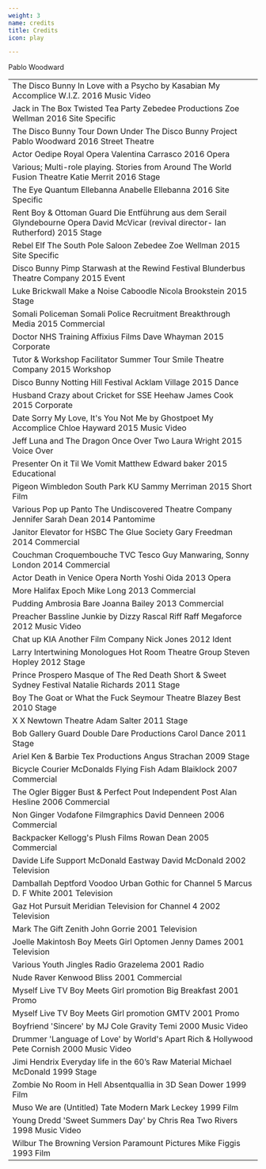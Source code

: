 ```yaml
---
weight: 3
name: credits
title: Credits
icon: play

---
```

<!--

`sameAs`: https://stackoverflow.com/questions/33042229/url-vs-sameas-schema-org#33046277
> Schema.org cannot expect everything to be clustered together nicely on every webpage: https://stackoverflow.com/questions/28888190/schema-org-organization-url-logo-in-one-place-and-social-links-in-another


<span itemscope itemtype="http://schema.org/TheaterEvent">
  <span itemprop="name">Julius Caesar at Shakespeare's Globe</span>
  <span itemprop="location" itemscope itemtype="http://schema.org/PerformingArtsTheater">
    <meta itemprop="name" content="Shakespeare's Globe"/>
    <link itemprop="sameAs" href="http://www.shakespearesglobe.com/"/>
    <meta itemprop="address" content="London, UK"/>

    <span itemprop="performer" content="actor">Pablo Woodward</span>

  </span>
  <span itemprop="offers" itemscope="" itemtype="http://schema.org/Offer">
    !<link itemprop="url" href="/examples/ticket/0012301230123"/>
    <span itemprop="priceCurrency" content="GBP">£</span>
    <span itemprop="price" content></span>
    <span itemprop="validFrom" content="2017-01-01T00:00">2017</span>
  </span>

  <span itemprop="startDate" content="2017-01-01T00:00">2017</span>
  <span itemprop="endDate" content="2017-01-01T00:01">2017</span>
  <span itemprop="availability" content="LimitedAvailability" itemtype="http://schema.org/LimitedAvailability"></span>

  <span itemprop="workPerformed" itemscope="" itemtype="http://schema.org/CreativeWork">
    <span itemprop="description" content="Recorded">Recorded</span>
    <link itemprop="sameAs" href="http://en.wikipedia.org/wiki/Julius_Caesar_(play)"/>
    <link itemprop="sameAs" href="http://worldcat.org/entity/work/id/1807288036"/>
    <span itemprop="creator" itemscope="" itemtype="http://schema.org/Person">
       <meta itemprop="name" content="William Shakespeare"/>
       <link itemprop="sameAs" href="http://en.wikipedia.org/wiki/William_Shakespeare"/>
    </span>
  </span>
</span>
-->

<div class="cf f4">
<span class="dn">Pablo Woodward</span>
<table class="collapse"><!-- table table-hover -->
<tbody>

<tr class="hover-bg-near-white transition">
  <td class="pt3 pb3" itemscope itemtype="http://schema.org/CreativeWork">
    <span itemprop="character" itemscope itemtype="http://schema.org/Person">
      <span class="db b" itemprop="name" itemid="https://pablowoodward.com">The Disco Bunny</span>
    </span>
    <span itemprop="name" class="black">In Love with a Psycho by Kasabian</span>
    <span itemprop="publisher" itemscope itemtype="http://schema.org/Organization">
      <span class="db ttu tracked fw4" itemprop="name">My Accomplice</span>
    </span>
    <span itemprop="producer" itemtype="http://schema.org/Organization" class="db ttu tracked-mega f5 fw5 mb2">W.I.Z.</span>
    <span itemprop="temporalCoverage" class="ba b--moon-gray f5 ts1-white bg-light-gray br-pill serif i pa2 ma2">2016</span>
    <span itemprop="spatial" class="ba b--moon-gray f5 ts1-white bg-light-gray br-pill serif i pa2 ml2">Music Video</span>
  </td>
</tr>



<tr class="hover-bg-near-white transition">
<td class="pt3 pb3" itemscope itemtype="http://schema.org/CreativeWork">
  <span itemprop="character" itemscope itemtype="http://schema.org/Person">
  <span class="db b" itemprop="name" itemid="https://pablowoodward.com">Jack in The Box</span>
  </span><span itemprop="name" class="black">Twisted Tea Party</span>
  <span itemprop="publisher" itemscope itemtype="http://schema.org/Organization">
    <span class="db ttu tracked fw4" itemprop="name">Zebedee Productions</span>
  </span><span itemprop="producer" itemtype="http://schema.org/Organization" class="db ttu tracked-mega f5 fw5 mb2">Zoe Wellman</span>
  <span itemprop="temporalCoverage" class="ba b--moon-gray f5 ts1-white bg-light-gray br-pill serif i pa2 ma2">2016</span>
  <span itemprop="spatial" class="ba b--moon-gray f5 ts1-white bg-light-gray br-pill serif i pa2 ml2">Site Specific</span></td>
</tr>

<tr class="hover-bg-near-white transition">
<td class="pt3 pb3" itemscope itemtype="http://schema.org/CreativeWork">
  <span itemprop="character" itemscope itemtype="http://schema.org/Person">
  <span class="db b" itemprop="name" itemid="https://pablowoodward.com">The Disco Bunny</span>
  </span><span itemprop="name" class="black">Tour Down Under</span>
  <span itemprop="publisher" itemscope itemtype="http://schema.org/Organization">
    <span class="db ttu tracked fw4" itemprop="name">The Disco Bunny Project</span>
  </span><span itemprop="producer" itemtype="http://schema.org/Organization" class="db ttu tracked-mega f5 fw5 mb2">Pablo Woodward</span>
  <span itemprop="temporalCoverage" class="ba b--moon-gray f5 ts1-white bg-light-gray br-pill serif i pa2 ma2">2016</span>
  <span itemprop="spatial" class="ba b--moon-gray f5 ts1-white bg-light-gray br-pill serif i pa2 ml2">Street Theatre</span></td>
</tr>
<tr class="hover-bg-near-white transition">
<td class="pt3 pb3" itemscope itemtype="http://schema.org/CreativeWork">
  <span itemprop="character" itemscope itemtype="http://schema.org/Person">
  <span class="db b" itemprop="name" itemid="https://pablowoodward.com">Actor</span>
  </span><span itemprop="name" class="black">Oedipe</span>
  <span itemprop="publisher" itemscope itemtype="http://schema.org/Organization">
    <span class="db ttu tracked fw4" itemprop="name">Royal Opera</span>
  </span><span itemprop="producer" itemtype="http://schema.org/Organization" class="db ttu tracked-mega f5 fw5 mb2">Valentina Carrasco</span>
  <span itemprop="temporalCoverage" class="ba b--moon-gray f5 ts1-white bg-light-gray br-pill serif i pa2 ma2">2016</span>
  <span itemprop="spatial" class="ba b--moon-gray f5 ts1-white bg-light-gray br-pill serif i pa2 ml2">Opera</span></td>
</tr>
<tr class="hover-bg-near-white transition">
<td class="pt3 pb3" itemscope itemtype="http://schema.org/CreativeWork">
  <span itemprop="character" itemscope itemtype="http://schema.org/Person">
  <span class="db b" itemprop="name" itemid="https://pablowoodward.com">Various; Multi-role playing.</span>
  </span><span itemprop="name" class="black">Stories from Around The World</span>
  <span itemprop="publisher" itemscope itemtype="http://schema.org/Organization">
    <span class="db ttu tracked fw4" itemprop="name">Fusion Theatre</span>
  </span><span itemprop="producer" itemtype="http://schema.org/Organization" class="db ttu tracked-mega f5 fw5 mb2">Katie Merrit</span>
  <span itemprop="temporalCoverage" class="ba b--moon-gray f5 ts1-white bg-light-gray br-pill serif i pa2 ma2">2016</span>
  <span itemprop="spatial" class="ba b--moon-gray f5 ts1-white bg-light-gray br-pill serif i pa2 ml2">Stage</span></td>
</tr>
<tr class="hover-bg-near-white transition">
<td class="pt3 pb3" itemscope itemtype="http://schema.org/CreativeWork">
  <span itemprop="character" itemscope itemtype="http://schema.org/Person">
  <span class="db b" itemprop="name" itemid="https://pablowoodward.com">The Eye</span>
  </span><span itemprop="name" class="black">Quantum</span>
  <span itemprop="publisher" itemscope itemtype="http://schema.org/Organization">
    <span class="db ttu tracked fw4" itemprop="name">Ellebanna</span>
  </span><span itemprop="producer" itemtype="http://schema.org/Organization" class="db ttu tracked-mega f5 fw5 mb2">Anabelle Ellebanna</span>
  <span itemprop="temporalCoverage" class="ba b--moon-gray f5 ts1-white bg-light-gray br-pill serif i pa2 ma2">2016</span>
  <span itemprop="spatial" class="ba b--moon-gray f5 ts1-white bg-light-gray br-pill serif i pa2 ml2">Site Specific</span></td>
</tr>
<tr class="hover-bg-near-white transition">
<td class="pt3 pb3" itemscope itemtype="http://schema.org/CreativeWork">
  <span itemprop="character" itemscope itemtype="http://schema.org/Person">
  <span class="db b" itemprop="name" itemid="https://pablowoodward.com">Rent Boy & Ottoman Guard</span>
  </span><span itemprop="name" class="black">Die Entführung aus dem Serail</span>
  <span itemprop="publisher" itemscope itemtype="http://schema.org/Organization">
    <span class="db ttu tracked fw4" itemprop="name">Glyndebourne Opera</span>
  </span><span itemprop="producer" itemtype="http://schema.org/Organization" class="db ttu tracked-mega f5 fw5 mb2">David McVicar (revival director- Ian Rutherford)</span>
  <span itemprop="temporalCoverage" class="ba b--moon-gray f5 ts1-white bg-light-gray br-pill serif i pa2 ma2">2015</span>
  <span itemprop="spatial" class="ba b--moon-gray f5 ts1-white bg-light-gray br-pill serif i pa2 ml2">Stage</span></td>
</tr>
<tr class="hover-bg-near-white transition">
<td class="pt3 pb3" itemscope itemtype="http://schema.org/CreativeWork">
  <span itemprop="character" itemscope itemtype="http://schema.org/Person">
  <span class="db b" itemprop="name" itemid="https://pablowoodward.com">Rebel Elf</span>
  </span><span itemprop="name" class="black">The South Pole Saloon</span>
  <span itemprop="publisher" itemscope itemtype="http://schema.org/Organization">
    <span class="db ttu tracked fw4" itemprop="name">Zebedee</span>
  </span><span itemprop="producer" itemtype="http://schema.org/Organization" class="db ttu tracked-mega f5 fw5 mb2">Zoe Wellman</span>
  <span itemprop="temporalCoverage" class="ba b--moon-gray f5 ts1-white bg-light-gray br-pill serif i pa2 ma2">2015</span>
  <span itemprop="spatial" class="ba b--moon-gray f5 ts1-white bg-light-gray br-pill serif i pa2 ml2">Site Specific</span></td>
</tr>
<tr class="hover-bg-near-white transition">
<td class="pt3 pb3" itemscope itemtype="http://schema.org/CreativeWork">
  <span itemprop="character" itemscope itemtype="http://schema.org/Person">
  <span class="db b" itemprop="name" itemid="https://pablowoodward.com">Disco Bunny Pimp</span>
  </span><span itemprop="name" class="black">Starwash at the Rewind Festival</span>
  <span itemprop="publisher" itemscope itemtype="http://schema.org/Organization">
    <span class="db ttu tracked fw4" itemprop="name">Blunderbus Theatre Company</span>
  <span itemprop="temporalCoverage" class="ba b--moon-gray f5 ts1-white bg-light-gray br-pill serif i pa2 ma2">2015</span>
  <span itemprop="spatial" class="ba b--moon-gray f5 ts1-white bg-light-gray br-pill serif i pa2 ml2">Event</span></td>
</tr>
<tr class="hover-bg-near-white transition">
<td class="pt3 pb3" itemscope itemtype="http://schema.org/CreativeWork">
  <span itemprop="character" itemscope itemtype="http://schema.org/Person">
  <span class="db b" itemprop="name" itemid="https://pablowoodward.com">Luke Brickwall</span>
  </span><span itemprop="name" class="black">Make a Noise</span>
  <span itemprop="publisher" itemscope itemtype="http://schema.org/Organization">
    <span class="db ttu tracked fw4" itemprop="name">Caboodle</span>
  </span><span itemprop="producer" itemtype="http://schema.org/Organization" class="db ttu tracked-mega f5 fw5 mb2">Nicola Brookstein</span>
  <span itemprop="temporalCoverage" class="ba b--moon-gray f5 ts1-white bg-light-gray br-pill serif i pa2 ma2">2015</span>
  <span itemprop="spatial" class="ba b--moon-gray f5 ts1-white bg-light-gray br-pill serif i pa2 ml2">Stage</span></td>
</tr>
<tr class="hover-bg-near-white transition">
<td class="pt3 pb3" itemscope itemtype="http://schema.org/CreativeWork">
  <span itemprop="character" itemscope itemtype="http://schema.org/Person">
  <span class="db b" itemprop="name" itemid="https://pablowoodward.com">Somali Policeman</span>
  </span><span itemprop="name" class="black">Somali Police Recruitment</span>
  <span itemprop="publisher" itemscope itemtype="http://schema.org/Organization">
    <span class="db ttu tracked fw4" itemprop="name">Breakthrough Media</span>
  <span itemprop="temporalCoverage" class="ba b--moon-gray f5 ts1-white bg-light-gray br-pill serif i pa2 ma2">2015</span>
  <span itemprop="spatial" class="ba b--moon-gray f5 ts1-white bg-light-gray br-pill serif i pa2 ml2">Commercial</span></td>
</tr>
<tr class="hover-bg-near-white transition">
<td class="pt3 pb3" itemscope itemtype="http://schema.org/CreativeWork">
  <span itemprop="character" itemscope itemtype="http://schema.org/Person">
  <span class="db b" itemprop="name" itemid="https://pablowoodward.com">Doctor</span>
  </span><span itemprop="name" class="black">NHS Training</span>
  <span itemprop="publisher" itemscope itemtype="http://schema.org/Organization">
    <span class="db ttu tracked fw4" itemprop="name">Affixius Films</span>
  </span><span itemprop="producer" itemtype="http://schema.org/Organization" class="db ttu tracked-mega f5 fw5 mb2">Dave Whayman</span>
  <span itemprop="temporalCoverage" class="ba b--moon-gray f5 ts1-white bg-light-gray br-pill serif i pa2 ma2">2015</span>
  <span itemprop="spatial" class="ba b--moon-gray f5 ts1-white bg-light-gray br-pill serif i pa2 ml2">Corporate</span></td>
</tr>
<tr class="hover-bg-near-white transition">
<td class="pt3 pb3" itemscope itemtype="http://schema.org/CreativeWork">
  <span itemprop="character" itemscope itemtype="http://schema.org/Person">
  <span class="db b" itemprop="name" itemid="https://pablowoodward.com">Tutor & Workshop Facilitator</span>
  </span><span itemprop="name" class="black">Summer Tour</span>
  <span itemprop="publisher" itemscope itemtype="http://schema.org/Organization">
    <span class="db ttu tracked fw4" itemprop="name">Smile Theatre Company</span>
  <span itemprop="temporalCoverage" class="ba b--moon-gray f5 ts1-white bg-light-gray br-pill serif i pa2 ma2">2015</span>
  <span itemprop="spatial" class="ba b--moon-gray f5 ts1-white bg-light-gray br-pill serif i pa2 ml2">Workshop</span></td>
</tr>
<tr class="hover-bg-near-white transition">
<td class="pt3 pb3" itemscope itemtype="http://schema.org/CreativeWork">
  <span itemprop="character" itemscope itemtype="http://schema.org/Person">
  <span class="db b" itemprop="name" itemid="https://pablowoodward.com">Disco Bunny</span>
  </span><span itemprop="name" class="black">Notting Hill Festival</span>
  <span itemprop="publisher" itemscope itemtype="http://schema.org/Organization">
    <span class="db ttu tracked fw4" itemprop="name">Acklam Village</span>
  <span itemprop="temporalCoverage" class="ba b--moon-gray f5 ts1-white bg-light-gray br-pill serif i pa2 ma2">2015</span>
  <span itemprop="spatial" class="ba b--moon-gray f5 ts1-white bg-light-gray br-pill serif i pa2 ml2">Dance</span></td>
</tr>
<tr class="hover-bg-near-white transition">
<td class="pt3 pb3" itemscope itemtype="http://schema.org/CreativeWork">
  <span itemprop="character" itemscope itemtype="http://schema.org/Person">
  <span class="db b" itemprop="name" itemid="https://pablowoodward.com">Husband</span>
  </span><span itemprop="name" class="black">Crazy about Cricket for SSE</span>
  <span itemprop="publisher" itemscope itemtype="http://schema.org/Organization">
    <span class="db ttu tracked fw4" itemprop="name">Heehaw</span>
  </span><span itemprop="producer" itemtype="http://schema.org/Organization" class="db ttu tracked-mega f5 fw5 mb2">James Cook</span>
  <span itemprop="temporalCoverage" class="ba b--moon-gray f5 ts1-white bg-light-gray br-pill serif i pa2 ma2">2015</span>
  <span itemprop="spatial" class="ba b--moon-gray f5 ts1-white bg-light-gray br-pill serif i pa2 ml2">Corporate</span></td>
</tr>
<tr class="hover-bg-near-white transition">
<td class="pt3 pb3" itemscope itemtype="http://schema.org/CreativeWork">
  <span itemprop="character" itemscope itemtype="http://schema.org/Person">
  <span class="db b" itemprop="name" itemid="https://pablowoodward.com">Date</span>
  </span><span itemprop="name" class="black">Sorry My Love, It's You Not Me by Ghostpoet</span>
  <span itemprop="publisher" itemscope itemtype="http://schema.org/Organization">
    <span class="db ttu tracked fw4" itemprop="name">My Accomplice</span>
  </span><span itemprop="producer" itemtype="http://schema.org/Organization" class="db ttu tracked-mega f5 fw5 mb2">Chloe Hayward</span>
  <span itemprop="temporalCoverage" class="ba b--moon-gray f5 ts1-white bg-light-gray br-pill serif i pa2 ma2">2015</span>
  <span itemprop="spatial" class="ba b--moon-gray f5 ts1-white bg-light-gray br-pill serif i pa2 ml2">Music Video</span></td>
</tr>
<tr class="hover-bg-near-white transition">
<td class="pt3 pb3" itemscope itemtype="http://schema.org/CreativeWork">
  <span itemprop="character" itemscope itemtype="http://schema.org/Person">
  <span class="db b" itemprop="name" itemid="https://pablowoodward.com">Jeff</span>
  </span><span itemprop="name" class="black">Luna and The Dragon</span>
  <span itemprop="publisher" itemscope itemtype="http://schema.org/Organization">
    <span class="db ttu tracked fw4" itemprop="name">Once Over Two</span>
  </span><span itemprop="producer" itemtype="http://schema.org/Organization" class="db ttu tracked-mega f5 fw5 mb2">Laura Wright</span>
  <span itemprop="temporalCoverage" class="ba b--moon-gray f5 ts1-white bg-light-gray br-pill serif i pa2 ma2">2015</span>
  <span itemprop="spatial" class="ba b--moon-gray f5 ts1-white bg-light-gray br-pill serif i pa2 ml2">Voice Over</span></td>
</tr>
<tr class="hover-bg-near-white transition">
<td class="pt3 pb3" itemscope itemtype="http://schema.org/CreativeWork">
  <span itemprop="character" itemscope itemtype="http://schema.org/Person">
  <span class="db b" itemprop="name" itemid="https://pablowoodward.com">Presenter</span>
  </span><span itemprop="name" class="black">On it Til We Vomit</span>
  </span><span itemprop="producer" itemtype="http://schema.org/Organization" class="db ttu tracked-mega f5 fw5 mb2">Matthew Edward baker</span>
  <span itemprop="temporalCoverage" class="ba b--moon-gray f5 ts1-white bg-light-gray br-pill serif i pa2 ma2">2015</span>
  <span itemprop="spatial" class="ba b--moon-gray f5 ts1-white bg-light-gray br-pill serif i pa2 ml2">Educational</span></td>
</tr>
<tr class="hover-bg-near-white transition">
<td class="pt3 pb3" itemscope itemtype="http://schema.org/CreativeWork">
  <span itemprop="character" itemscope itemtype="http://schema.org/Person">
  <span class="db b" itemprop="name" itemid="https://pablowoodward.com">Pigeon</span>
  </span><span itemprop="name" class="black">Wimbledon South Park</span>
  <span itemprop="publisher" itemscope itemtype="http://schema.org/Organization">
    <span class="db ttu tracked fw4" itemprop="name">KU</span>
  </span><span itemprop="producer" itemtype="http://schema.org/Organization" class="db ttu tracked-mega f5 fw5 mb2">Sammy Merriman</span>
  <span itemprop="temporalCoverage" class="ba b--moon-gray f5 ts1-white bg-light-gray br-pill serif i pa2 ma2">2015</span>
  <span itemprop="spatial" class="ba b--moon-gray f5 ts1-white bg-light-gray br-pill serif i pa2 ml2">Short Film</span></td>
</tr>
<tr class="hover-bg-near-white transition">
<td class="pt3 pb3" itemscope itemtype="http://schema.org/CreativeWork">
  <span itemprop="character" itemscope itemtype="http://schema.org/Person">
  <span class="db b" itemprop="name" itemid="https://pablowoodward.com">Various</span>
  </span><span itemprop="name" class="black">Pop up Panto</span>
  <span itemprop="publisher" itemscope itemtype="http://schema.org/Organization">
    <span class="db ttu tracked fw4" itemprop="name">The Undiscovered Theatre Company</span>
  </span><span itemprop="producer" itemtype="http://schema.org/Organization" class="db ttu tracked-mega f5 fw5 mb2">Jennifer Sarah Dean</span>
  <span itemprop="temporalCoverage" class="ba b--moon-gray f5 ts1-white bg-light-gray br-pill serif i pa2 ma2">2014</span>
  <span itemprop="spatial" class="ba b--moon-gray f5 ts1-white bg-light-gray br-pill serif i pa2 ml2">Pantomime</span></td>
</tr>
<tr class="hover-bg-near-white transition">
<td class="pt3 pb3" itemscope itemtype="http://schema.org/CreativeWork">
  <span itemprop="character" itemscope itemtype="http://schema.org/Person">
  <span class="db b" itemprop="name" itemid="https://pablowoodward.com">Janitor</span>
  </span><span itemprop="name" class="black">Elevator for HSBC</span>
  <span itemprop="publisher" itemscope itemtype="http://schema.org/Organization">
    <span class="db ttu tracked fw4" itemprop="name">The Glue Society</span>
  </span><span itemprop="producer" itemtype="http://schema.org/Organization" class="db ttu tracked-mega f5 fw5 mb2">Gary Freedman</span>
  <span itemprop="temporalCoverage" class="ba b--moon-gray f5 ts1-white bg-light-gray br-pill serif i pa2 ma2">2014</span>
  <span itemprop="spatial" class="ba b--moon-gray f5 ts1-white bg-light-gray br-pill serif i pa2 ml2">Commercial</span></td>
</tr>
<tr class="hover-bg-near-white transition">
<td class="pt3 pb3" itemscope itemtype="http://schema.org/CreativeWork">
  <span itemprop="character" itemscope itemtype="http://schema.org/Person">
  <span class="db b" itemprop="name" itemid="https://pablowoodward.com">Couchman</span>
  </span><span itemprop="name" class="black">Croquembouche TVC</span>
  <span itemprop="publisher" itemscope itemtype="http://schema.org/Organization">
    <span class="db ttu tracked fw4" itemprop="name">Tesco</span>
  </span><span itemprop="producer" itemtype="http://schema.org/Organization" class="db ttu tracked-mega f5 fw5 mb2">Guy Manwaring, Sonny London</span>
  <span itemprop="temporalCoverage" class="ba b--moon-gray f5 ts1-white bg-light-gray br-pill serif i pa2 ma2">2014</span>
  <span itemprop="spatial" class="ba b--moon-gray f5 ts1-white bg-light-gray br-pill serif i pa2 ml2">Commercial</span></td>
</tr>
<tr class="hover-bg-near-white transition">
<td class="pt3 pb3" itemscope itemtype="http://schema.org/CreativeWork">
  <span itemprop="character" itemscope itemtype="http://schema.org/Person">
  <span class="db b" itemprop="name" itemid="https://pablowoodward.com">Actor</span>
  </span><span itemprop="name" class="black">Death in Venice</span>
  <span itemprop="publisher" itemscope itemtype="http://schema.org/Organization">
    <span class="db ttu tracked fw4" itemprop="name">Opera North</span>
  </span><span itemprop="producer" itemtype="http://schema.org/Organization" class="db ttu tracked-mega f5 fw5 mb2">Yoshi Oida</span>
  <span itemprop="temporalCoverage" class="ba b--moon-gray f5 ts1-white bg-light-gray br-pill serif i pa2 ma2">2013</span>
  <span itemprop="spatial" class="ba b--moon-gray f5 ts1-white bg-light-gray br-pill serif i pa2 ml2">Opera</span></td>
</tr>
<tr class="hover-bg-near-white transition">
<td class="pt3 pb3" itemscope itemtype="http://schema.org/CreativeWork">
  <span itemprop="character" itemscope itemtype="http://schema.org/Person">
  <span class="db b" itemprop="name" itemid="https://pablowoodward.com">More</span>
  </span><span itemprop="name" class="black">Halifax</span>
  <span itemprop="publisher" itemscope itemtype="http://schema.org/Organization">
    <span class="db ttu tracked fw4" itemprop="name">Epoch</span>
  </span><span itemprop="producer" itemtype="http://schema.org/Organization" class="db ttu tracked-mega f5 fw5 mb2">Mike Long</span>
  <span itemprop="temporalCoverage" class="ba b--moon-gray f5 ts1-white bg-light-gray br-pill serif i pa2 ma2">2013</span>
  <span itemprop="spatial" class="ba b--moon-gray f5 ts1-white bg-light-gray br-pill serif i pa2 ml2">Commercial</span></td>
</tr>
<tr class="hover-bg-near-white transition">
<td class="pt3 pb3" itemscope itemtype="http://schema.org/CreativeWork">
  <span itemprop="character" itemscope itemtype="http://schema.org/Person">
  <span class="db b" itemprop="name" itemid="https://pablowoodward.com">Pudding</span>
  </span><span itemprop="name" class="black">Ambrosia</span>
  <span itemprop="publisher" itemscope itemtype="http://schema.org/Organization">
    <span class="db ttu tracked fw4" itemprop="name">Bare</span>
  </span><span itemprop="producer" itemtype="http://schema.org/Organization" class="db ttu tracked-mega f5 fw5 mb2">Joanna Bailey</span>
  <span itemprop="temporalCoverage" class="ba b--moon-gray f5 ts1-white bg-light-gray br-pill serif i pa2 ma2">2013</span>
  <span itemprop="spatial" class="ba b--moon-gray f5 ts1-white bg-light-gray br-pill serif i pa2 ml2">Commercial</span></td>
</tr>
<tr class="hover-bg-near-white transition">
<td class="pt3 pb3" itemscope itemtype="http://schema.org/CreativeWork">
  <span itemprop="character" itemscope itemtype="http://schema.org/Person">
  <span class="db b" itemprop="name" itemid="https://pablowoodward.com">Preacher</span>
  </span><span itemprop="name" class="black">Bassline Junkie by Dizzy Rascal</span>
  <span itemprop="publisher" itemscope itemtype="http://schema.org/Organization">
    <span class="db ttu tracked fw4" itemprop="name">Riff Raff</span>
  </span><span itemprop="producer" itemtype="http://schema.org/Organization" class="db ttu tracked-mega f5 fw5 mb2">Megaforce</span>
  <span itemprop="temporalCoverage" class="ba b--moon-gray f5 ts1-white bg-light-gray br-pill serif i pa2 ma2">2012</span>
  <span itemprop="spatial" class="ba b--moon-gray f5 ts1-white bg-light-gray br-pill serif i pa2 ml2">Music Video</span></td>
</tr>
<tr class="hover-bg-near-white transition">
<td class="pt3 pb3" itemscope itemtype="http://schema.org/CreativeWork">
  <span itemprop="character" itemscope itemtype="http://schema.org/Person">
  <span class="db b" itemprop="name" itemid="https://pablowoodward.com">Chat up</span>
  </span><span itemprop="name" class="black">KIA</span>
  <span itemprop="publisher" itemscope itemtype="http://schema.org/Organization">
    <span class="db ttu tracked fw4" itemprop="name">Another Film Company</span>
  </span><span itemprop="producer" itemtype="http://schema.org/Organization" class="db ttu tracked-mega f5 fw5 mb2">Nick Jones</span>
  <span itemprop="temporalCoverage" class="ba b--moon-gray f5 ts1-white bg-light-gray br-pill serif i pa2 ma2">2012</span>
  <span itemprop="spatial" class="ba b--moon-gray f5 ts1-white bg-light-gray br-pill serif i pa2 ml2">Ident</span></td>
</tr>
<tr class="hover-bg-near-white transition">
<td class="pt3 pb3" itemscope itemtype="http://schema.org/CreativeWork">
  <span itemprop="character" itemscope itemtype="http://schema.org/Person">
  <span class="db b" itemprop="name" itemid="https://pablowoodward.com">Larry</span>
  </span><span itemprop="name" class="black">Intertwining Monologues</span>
  <span itemprop="publisher" itemscope itemtype="http://schema.org/Organization">
    <span class="db ttu tracked fw4" itemprop="name">Hot Room Theatre Group</span>
  </span><span itemprop="producer" itemtype="http://schema.org/Organization" class="db ttu tracked-mega f5 fw5 mb2">Steven Hopley</span>
  <span itemprop="temporalCoverage" class="ba b--moon-gray f5 ts1-white bg-light-gray br-pill serif i pa2 ma2">2012</span>
  <span itemprop="spatial" class="ba b--moon-gray f5 ts1-white bg-light-gray br-pill serif i pa2 ml2">Stage</span></td>
</tr>
<tr class="hover-bg-near-white transition">
<td class="pt3 pb3" itemscope itemtype="http://schema.org/CreativeWork">
  <span itemprop="character" itemscope itemtype="http://schema.org/Person">
  <span class="db b" itemprop="name" itemid="https://pablowoodward.com">Prince Prospero</span>
  </span><span itemprop="name" class="black">Masque of The Red Death</span>
  <span itemprop="publisher" itemscope itemtype="http://schema.org/Organization">
    <span class="db ttu tracked fw4" itemprop="name">Short & Sweet Sydney Festival</span>
  </span><span itemprop="producer" itemtype="http://schema.org/Organization" class="db ttu tracked-mega f5 fw5 mb2">Natalie Richards</span>
  <span itemprop="temporalCoverage" class="ba b--moon-gray f5 ts1-white bg-light-gray br-pill serif i pa2 ma2">2011</span>
  <span itemprop="spatial" class="ba b--moon-gray f5 ts1-white bg-light-gray br-pill serif i pa2 ml2">Stage</span></td>
</tr>
<tr class="hover-bg-near-white transition">
<td class="pt3 pb3" itemscope itemtype="http://schema.org/CreativeWork">
  <span itemprop="character" itemscope itemtype="http://schema.org/Person">
  <span class="db b" itemprop="name" itemid="https://pablowoodward.com">Boy</span>
  </span><span itemprop="name" class="black">The Goat or What the Fuck</span>
  <span itemprop="publisher" itemscope itemtype="http://schema.org/Organization">
    <span class="db ttu tracked fw4" itemprop="name">Seymour Theatre</span>
  </span><span itemprop="producer" itemtype="http://schema.org/Organization" class="db ttu tracked-mega f5 fw5 mb2">Blazey Best</span>
  <span itemprop="temporalCoverage" class="ba b--moon-gray f5 ts1-white bg-light-gray br-pill serif i pa2 ma2">2010</span>
  <span itemprop="spatial" class="ba b--moon-gray f5 ts1-white bg-light-gray br-pill serif i pa2 ml2">Stage</span></td>
</tr>
<tr class="hover-bg-near-white transition">
<td class="pt3 pb3" itemscope itemtype="http://schema.org/CreativeWork">
  <span itemprop="character" itemscope itemtype="http://schema.org/Person">
  <span class="db b" itemprop="name" itemid="https://pablowoodward.com">X</span>
  </span><span itemprop="name" class="black">X</span>
  <span itemprop="publisher" itemscope itemtype="http://schema.org/Organization">
    <span class="db ttu tracked fw4" itemprop="name">Newtown Theatre</span>
  </span><span itemprop="producer" itemtype="http://schema.org/Organization" class="db ttu tracked-mega f5 fw5 mb2">Adam Salter</span>
  <span itemprop="temporalCoverage" class="ba b--moon-gray f5 ts1-white bg-light-gray br-pill serif i pa2 ma2">2011</span>
  <span itemprop="spatial" class="ba b--moon-gray f5 ts1-white bg-light-gray br-pill serif i pa2 ml2">Stage</span></td>
</tr>
<tr class="hover-bg-near-white transition">
<td class="pt3 pb3" itemscope itemtype="http://schema.org/CreativeWork">
  <span itemprop="character" itemscope itemtype="http://schema.org/Person">
  <span class="db b" itemprop="name" itemid="https://pablowoodward.com">Bob</span>
  </span><span itemprop="name" class="black">Gallery Guard</span>
  <span itemprop="publisher" itemscope itemtype="http://schema.org/Organization">
    <span class="db ttu tracked fw4" itemprop="name">Double Dare Productions</span>
  </span><span itemprop="producer" itemtype="http://schema.org/Organization" class="db ttu tracked-mega f5 fw5 mb2">Carol Dance</span>
  <span itemprop="temporalCoverage" class="ba b--moon-gray f5 ts1-white bg-light-gray br-pill serif i pa2 ma2">2011</span>
  <span itemprop="spatial" class="ba b--moon-gray f5 ts1-white bg-light-gray br-pill serif i pa2 ml2">Stage</span></td>
</tr>
<tr class="hover-bg-near-white transition">
<td class="pt3 pb3" itemscope itemtype="http://schema.org/CreativeWork">
  <span itemprop="character" itemscope itemtype="http://schema.org/Person">
  <span class="db b" itemprop="name" itemid="https://pablowoodward.com">Ariel</span>
  </span><span itemprop="name" class="black">Ken & Barbie</span>
  <span itemprop="publisher" itemscope itemtype="http://schema.org/Organization">
    <span class="db ttu tracked fw4" itemprop="name">Tex Productions</span>
  </span><span itemprop="producer" itemtype="http://schema.org/Organization" class="db ttu tracked-mega f5 fw5 mb2">Angus Strachan</span>
  <span itemprop="temporalCoverage" class="ba b--moon-gray f5 ts1-white bg-light-gray br-pill serif i pa2 ma2">2009</span>
  <span itemprop="spatial" class="ba b--moon-gray f5 ts1-white bg-light-gray br-pill serif i pa2 ml2">Stage</span></td>
</tr>
<tr class="hover-bg-near-white transition">
<td class="pt3 pb3" itemscope itemtype="http://schema.org/CreativeWork">
  <span itemprop="character" itemscope itemtype="http://schema.org/Person">
  <span class="db b" itemprop="name" itemid="https://pablowoodward.com">Bicycle Courier</span>
  </span><span itemprop="name" class="black">McDonalds</span>
  <span itemprop="publisher" itemscope itemtype="http://schema.org/Organization">
    <span class="db ttu tracked fw4" itemprop="name">Flying Fish</span>
  </span><span itemprop="producer" itemtype="http://schema.org/Organization" class="db ttu tracked-mega f5 fw5 mb2">Adam Blaiklock</span>
  <span itemprop="temporalCoverage" class="ba b--moon-gray f5 ts1-white bg-light-gray br-pill serif i pa2 ma2">2007</span>
  <span itemprop="spatial" class="ba b--moon-gray f5 ts1-white bg-light-gray br-pill serif i pa2 ml2">Commercial</span></td>
</tr>
<tr class="hover-bg-near-white transition">
<td class="pt3 pb3" itemscope itemtype="http://schema.org/CreativeWork">
  <span itemprop="character" itemscope itemtype="http://schema.org/Person">
  <span class="db b" itemprop="name" itemid="https://pablowoodward.com">The Ogler</span>
  </span><span itemprop="name" class="black">Bigger Bust & Perfect Pout</span>
  <span itemprop="publisher" itemscope itemtype="http://schema.org/Organization">
    <span class="db ttu tracked fw4" itemprop="name">Independent Post</span>
  </span><span itemprop="producer" itemtype="http://schema.org/Organization" class="db ttu tracked-mega f5 fw5 mb2">Alan Hesline</span>
  <span itemprop="temporalCoverage" class="ba b--moon-gray f5 ts1-white bg-light-gray br-pill serif i pa2 ma2">2006</span>
  <span itemprop="spatial" class="ba b--moon-gray f5 ts1-white bg-light-gray br-pill serif i pa2 ml2">Commercial</span></td>
</tr>
<tr class="hover-bg-near-white transition">
<td class="pt3 pb3" itemscope itemtype="http://schema.org/CreativeWork">
  <span itemprop="character" itemscope itemtype="http://schema.org/Person">
  <span class="db b" itemprop="name" itemid="https://pablowoodward.com">Non Ginger</span>
  </span><span itemprop="name" class="black">Vodafone</span>
  <span itemprop="publisher" itemscope itemtype="http://schema.org/Organization">
    <span class="db ttu tracked fw4" itemprop="name">Filmgraphics</span>
  </span><span itemprop="producer" itemtype="http://schema.org/Organization" class="db ttu tracked-mega f5 fw5 mb2">David Denneen</span>
  <span itemprop="temporalCoverage" class="ba b--moon-gray f5 ts1-white bg-light-gray br-pill serif i pa2 ma2">2006</span>
  <span itemprop="spatial" class="ba b--moon-gray f5 ts1-white bg-light-gray br-pill serif i pa2 ml2">Commercial</span></td>
</tr>
<tr class="hover-bg-near-white transition">
<td class="pt3 pb3" itemscope itemtype="http://schema.org/CreativeWork">
  <span itemprop="character" itemscope itemtype="http://schema.org/Person">
  <span class="db b" itemprop="name" itemid="https://pablowoodward.com">Backpacker</span>
  </span><span itemprop="name" class="black">Kellogg's</span>
  <span itemprop="publisher" itemscope itemtype="http://schema.org/Organization">
    <span class="db ttu tracked fw4" itemprop="name">Plush Films</span>
  </span><span itemprop="producer" itemtype="http://schema.org/Organization" class="db ttu tracked-mega f5 fw5 mb2">Rowan Dean</span>
  <span itemprop="temporalCoverage" class="ba b--moon-gray f5 ts1-white bg-light-gray br-pill serif i pa2 ma2">2005</span>
  <span itemprop="spatial" class="ba b--moon-gray f5 ts1-white bg-light-gray br-pill serif i pa2 ml2">Commercial</span></td>
</tr>
<tr class="hover-bg-near-white transition">
<td class="pt3 pb3" itemscope itemtype="http://schema.org/CreativeWork">
  <span itemprop="character" itemscope itemtype="http://schema.org/Person">
  <span class="db b" itemprop="name" itemid="https://pablowoodward.com">Davide</span>
  </span><span itemprop="name" class="black">Life Support</span>
  <span itemprop="publisher" itemscope itemtype="http://schema.org/Organization">
    <span class="db ttu tracked fw4" itemprop="name">McDonald Eastway</span>
  </span><span itemprop="producer" itemtype="http://schema.org/Organization" class="db ttu tracked-mega f5 fw5 mb2">David McDonald</span>
  <span itemprop="temporalCoverage" class="ba b--moon-gray f5 ts1-white bg-light-gray br-pill serif i pa2 ma2">2002</span>
  <span itemprop="spatial" class="ba b--moon-gray f5 ts1-white bg-light-gray br-pill serif i pa2 ml2">Television</span></td>
</tr>
<tr class="hover-bg-near-white transition">
<td class="pt3 pb3" itemscope itemtype="http://schema.org/CreativeWork">
  <span itemprop="character" itemscope itemtype="http://schema.org/Person">
  <span class="db b" itemprop="name" itemid="https://pablowoodward.com">Damballah</span>
  </span><span itemprop="name" class="black">Deptford Voodoo</span>
  <span itemprop="publisher" itemscope itemtype="http://schema.org/Organization">
    <span class="db ttu tracked fw4" itemprop="name">Urban Gothic for Channel 5</span>
  </span><span itemprop="producer" itemtype="http://schema.org/Organization" class="db ttu tracked-mega f5 fw5 mb2">Marcus D. F White</span>
  <span itemprop="temporalCoverage" class="ba b--moon-gray f5 ts1-white bg-light-gray br-pill serif i pa2 ma2">2001</span>
  <span itemprop="spatial" class="ba b--moon-gray f5 ts1-white bg-light-gray br-pill serif i pa2 ml2">Television</span></td>
</tr>
<tr class="hover-bg-near-white transition">
<td class="pt3 pb3" itemscope itemtype="http://schema.org/CreativeWork">
  <span itemprop="character" itemscope itemtype="http://schema.org/Person">
  <span class="db b" itemprop="name" itemid="https://pablowoodward.com">Gaz</span>
  </span><span itemprop="name" class="black">Hot Pursuit</span>
  <span itemprop="publisher" itemscope itemtype="http://schema.org/Organization">
    <span class="db ttu tracked fw4" itemprop="name">Meridian Television for Channel 4</span>
  <span itemprop="temporalCoverage" class="ba b--moon-gray f5 ts1-white bg-light-gray br-pill serif i pa2 ma2">2002</span>
  <span itemprop="spatial" class="ba b--moon-gray f5 ts1-white bg-light-gray br-pill serif i pa2 ml2">Television</span></td>
</tr>
<tr class="hover-bg-near-white transition">
<td class="pt3 pb3" itemscope itemtype="http://schema.org/CreativeWork">
  <span itemprop="character" itemscope itemtype="http://schema.org/Person">
  <span class="db b" itemprop="name" itemid="https://pablowoodward.com">Mark</span>
  </span><span itemprop="name" class="black">The Gift</span>
  <span itemprop="publisher" itemscope itemtype="http://schema.org/Organization">
    <span class="db ttu tracked fw4" itemprop="name">Zenith</span>
  </span><span itemprop="producer" itemtype="http://schema.org/Organization" class="db ttu tracked-mega f5 fw5 mb2">John Gorrie</span>
  <span itemprop="temporalCoverage" class="ba b--moon-gray f5 ts1-white bg-light-gray br-pill serif i pa2 ma2">2001</span>
  <span itemprop="spatial" class="ba b--moon-gray f5 ts1-white bg-light-gray br-pill serif i pa2 ml2">Television</span></td>
</tr>
<tr class="hover-bg-near-white transition">
<td class="pt3 pb3" itemscope itemtype="http://schema.org/CreativeWork">
  <span itemprop="character" itemscope itemtype="http://schema.org/Person">
  <span class="db b" itemprop="name" itemid="https://pablowoodward.com">Joelle Makintosh</span>
  </span><span itemprop="name" class="black">Boy Meets Girl</span>
  <span itemprop="publisher" itemscope itemtype="http://schema.org/Organization">
    <span class="db ttu tracked fw4" itemprop="name">Optomen</span>
  </span><span itemprop="producer" itemtype="http://schema.org/Organization" class="db ttu tracked-mega f5 fw5 mb2">Jenny Dames</span>
  <span itemprop="temporalCoverage" class="ba b--moon-gray f5 ts1-white bg-light-gray br-pill serif i pa2 ma2">2001</span>
  <span itemprop="spatial" class="ba b--moon-gray f5 ts1-white bg-light-gray br-pill serif i pa2 ml2">Television</span></td>
</tr>
<tr class="hover-bg-near-white transition">
<td class="pt3 pb3" itemscope itemtype="http://schema.org/CreativeWork">
  <span itemprop="character" itemscope itemtype="http://schema.org/Person">
  <span class="db b" itemprop="name" itemid="https://pablowoodward.com">Various</span>
  </span><span itemprop="name" class="black">Youth Jingles</span>
  <span itemprop="publisher" itemscope itemtype="http://schema.org/Organization">
    <span class="db ttu tracked fw4" itemprop="name">Radio Grazelema</span>
  <span itemprop="temporalCoverage" class="ba b--moon-gray f5 ts1-white bg-light-gray br-pill serif i pa2 ma2">2001</span>
  <span itemprop="spatial" class="ba b--moon-gray f5 ts1-white bg-light-gray br-pill serif i pa2 ml2">Radio</span></td>
</tr>
<tr class="hover-bg-near-white transition">
<td class="pt3 pb3" itemscope itemtype="http://schema.org/CreativeWork">
  <span itemprop="character" itemscope itemtype="http://schema.org/Person">
  <span class="db b" itemprop="name" itemid="https://pablowoodward.com">Nude Raver</span>
  </span><span itemprop="name" class="black">Kenwood</span>
  <span itemprop="publisher" itemscope itemtype="http://schema.org/Organization">
    <span class="db ttu tracked fw4" itemprop="name">Bliss</span>
  <span itemprop="temporalCoverage" class="ba b--moon-gray f5 ts1-white bg-light-gray br-pill serif i pa2 ma2">2001</span>
  <span itemprop="spatial" class="ba b--moon-gray f5 ts1-white bg-light-gray br-pill serif i pa2 ml2">Commercial</span></td>
</tr>
<tr class="hover-bg-near-white transition">
<td class="pt3 pb3" itemscope itemtype="http://schema.org/CreativeWork">
  <span itemprop="character" itemscope itemtype="http://schema.org/Person">
  <span class="db b" itemprop="name" itemid="https://pablowoodward.com">Myself</span>
  </span><span itemprop="name" class="black">Live TV Boy Meets Girl promotion</span>
  <span itemprop="publisher" itemscope itemtype="http://schema.org/Organization">
    <span class="db ttu tracked fw4" itemprop="name">Big Breakfast</span>
  <span itemprop="temporalCoverage" class="ba b--moon-gray f5 ts1-white bg-light-gray br-pill serif i pa2 ma2">2001</span>
  <span itemprop="spatial" class="ba b--moon-gray f5 ts1-white bg-light-gray br-pill serif i pa2 ml2">Promo</span></td>
</tr>
<tr class="hover-bg-near-white transition">
<td class="pt3 pb3" itemscope itemtype="http://schema.org/CreativeWork">
  <span itemprop="character" itemscope itemtype="http://schema.org/Person">
  <span class="db b" itemprop="name" itemid="https://pablowoodward.com">Myself</span>
  </span><span itemprop="name" class="black">Live TV Boy Meets Girl promotion</span>
  <span itemprop="publisher" itemscope itemtype="http://schema.org/Organization">
    <span class="db ttu tracked fw4" itemprop="name">GMTV</span>
  <span itemprop="temporalCoverage" class="ba b--moon-gray f5 ts1-white bg-light-gray br-pill serif i pa2 ma2">2001</span>
  <span itemprop="spatial" class="ba b--moon-gray f5 ts1-white bg-light-gray br-pill serif i pa2 ml2">Promo</span></td>
</tr>
<tr class="hover-bg-near-white transition">
<td class="pt3 pb3" itemscope itemtype="http://schema.org/CreativeWork">
  <span itemprop="character" itemscope itemtype="http://schema.org/Person">
  <span class="db b" itemprop="name" itemid="https://pablowoodward.com">Boyfriend</span>
  </span><span itemprop="name" class="black">'Sincere' by MJ Cole</span>
  <span itemprop="publisher" itemscope itemtype="http://schema.org/Organization">
    <span class="db ttu tracked fw4" itemprop="name">Gravity</span>
  </span><span itemprop="producer" itemtype="http://schema.org/Organization" class="db ttu tracked-mega f5 fw5 mb2">Temi</span>
  <span itemprop="temporalCoverage" class="ba b--moon-gray f5 ts1-white bg-light-gray br-pill serif i pa2 ma2">2000</span>
  <span itemprop="spatial" class="ba b--moon-gray f5 ts1-white bg-light-gray br-pill serif i pa2 ml2">Music Video</span></td>
</tr>
<tr class="hover-bg-near-white transition">
<td class="pt3 pb3" itemscope itemtype="http://schema.org/CreativeWork">
  <span itemprop="character" itemscope itemtype="http://schema.org/Person">
  <span class="db b" itemprop="name" itemid="https://pablowoodward.com">Drummer</span>
  </span><span itemprop="name" class="black">'Language of Love' by World's Apart</span>
  <span itemprop="publisher" itemscope itemtype="http://schema.org/Organization">
    <span class="db ttu tracked fw4" itemprop="name">Rich & Hollywood</span>
  </span><span itemprop="producer" itemtype="http://schema.org/Organization" class="db ttu tracked-mega f5 fw5 mb2">Pete Cornish</span>
  <span itemprop="temporalCoverage" class="ba b--moon-gray f5 ts1-white bg-light-gray br-pill serif i pa2 ma2">2000</span>
  <span itemprop="spatial" class="ba b--moon-gray f5 ts1-white bg-light-gray br-pill serif i pa2 ml2">Music Video</span></td>
</tr>
<tr class="hover-bg-near-white transition">
<td class="pt3 pb3" itemscope itemtype="http://schema.org/CreativeWork">
  <span itemprop="character" itemscope itemtype="http://schema.org/Person">
  <span class="db b" itemprop="name" itemid="https://pablowoodward.com">Jimi Hendrix</span>
  </span><span itemprop="name" class="black">Everyday life in the 60’s</span>
  <span itemprop="publisher" itemscope itemtype="http://schema.org/Organization">
    <span class="db ttu tracked fw4" itemprop="name">Raw Material</span>
  </span><span itemprop="producer" itemtype="http://schema.org/Organization" class="db ttu tracked-mega f5 fw5 mb2">Michael McDonald</span>
  <span itemprop="temporalCoverage" class="ba b--moon-gray f5 ts1-white bg-light-gray br-pill serif i pa2 ma2">1999</span>
  <span itemprop="spatial" class="ba b--moon-gray f5 ts1-white bg-light-gray br-pill serif i pa2 ml2">Stage</span></td>
</tr>
<tr class="hover-bg-near-white transition">
<td class="pt3 pb3" itemscope itemtype="http://schema.org/CreativeWork">
  <span itemprop="character" itemscope itemtype="http://schema.org/Person">
  <span class="db b" itemprop="name" itemid="https://pablowoodward.com">Zombie</span>
  </span><span itemprop="name" class="black">No Room in Hell</span>
  <span itemprop="publisher" itemscope itemtype="http://schema.org/Organization">
    <span class="db ttu tracked fw4" itemprop="name">Absentquallia in 3D</span>
  </span><span itemprop="producer" itemtype="http://schema.org/Organization" class="db ttu tracked-mega f5 fw5 mb2">Sean Dower</span>
  <span itemprop="temporalCoverage" class="ba b--moon-gray f5 ts1-white bg-light-gray br-pill serif i pa2 ma2">1999</span>
  <span itemprop="spatial" class="ba b--moon-gray f5 ts1-white bg-light-gray br-pill serif i pa2 ml2">Film</span></td>
</tr>
<tr class="hover-bg-near-white transition">
<td class="pt3 pb3" itemscope itemtype="http://schema.org/CreativeWork">
  <span itemprop="character" itemscope itemtype="http://schema.org/Person">
  <span class="db b" itemprop="name" itemid="https://pablowoodward.com">Muso</span>
  </span><span itemprop="name" class="black">We are (Untitled)</span>
  <span itemprop="publisher" itemscope itemtype="http://schema.org/Organization">
    <span class="db ttu tracked fw4" itemprop="name">Tate Modern</span>
  </span><span itemprop="producer" itemtype="http://schema.org/Organization" class="db ttu tracked-mega f5 fw5 mb2">Mark Leckey</span>
  <span itemprop="temporalCoverage" class="ba b--moon-gray f5 ts1-white bg-light-gray br-pill serif i pa2 ma2">1999</span>
  <span itemprop="spatial" class="ba b--moon-gray f5 ts1-white bg-light-gray br-pill serif i pa2 ml2">Film</span></td>
</tr>
<tr class="hover-bg-near-white transition">
<td class="pt3 pb3" itemscope itemtype="http://schema.org/CreativeWork">
  <span itemprop="character" itemscope itemtype="http://schema.org/Person">
  <span class="db b" itemprop="name" itemid="https://pablowoodward.com">Young Dredd</span>
  </span><span itemprop="name" class="black">'Sweet Summers Day' by Chris Rea</span>
  <span itemprop="publisher" itemscope itemtype="http://schema.org/Organization">
    <span class="db ttu tracked fw4" itemprop="name">Two Rivers</span>
  <span itemprop="temporalCoverage" class="ba b--moon-gray f5 ts1-white bg-light-gray br-pill serif i pa2 ma2">1998</span>
  <span itemprop="spatial" class="ba b--moon-gray f5 ts1-white bg-light-gray br-pill serif i pa2 ml2">Music Video</span></td>
</tr>
<tr class="hover-bg-near-white transition">
<td class="pt3 pb3" itemscope itemtype="http://schema.org/CreativeWork">
  <span itemprop="character" itemscope itemtype="http://schema.org/Person">
  <span class="db b" itemprop="name" itemid="https://pablowoodward.com">Wilbur</span>
  </span><span itemprop="name" class="black">The Browning Version</span>
  <span itemprop="publisher" itemscope itemtype="http://schema.org/Organization">
    <span class="db ttu tracked fw4" itemprop="name">Paramount Pictures</span>
  </span><span itemprop="producer" itemtype="http://schema.org/Organization" class="db ttu tracked-mega f5 fw5 mb2">Mike Figgis</span>
  <span itemprop="temporalCoverage" class="ba b--moon-gray f5 ts1-white bg-light-gray br-pill serif i pa2 ma2">1993</span>
  <span itemprop="spatial" class="ba b--moon-gray f5 ts1-white bg-light-gray br-pill serif i pa2 ml2">Film</span></td>
</tr>
</tbody>
</table>
</div>
